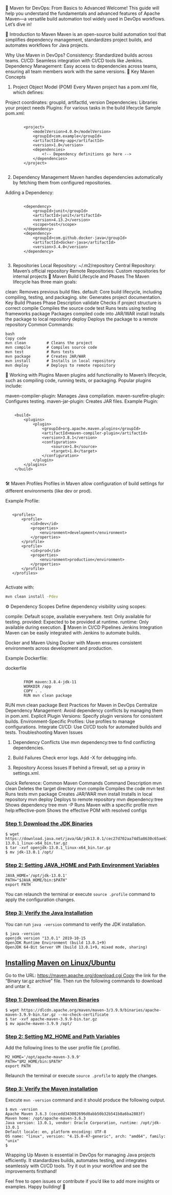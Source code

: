 📘 Maven for DevOps: From Basics to Advanced
Welcome! This guide will help you understand the fundamentals and advanced features of Apache Maven—a versatile build automation tool widely used in DevOps workflows. Let’s dive in!

🚀 Introduction to Maven
Maven is an open-source build automation tool that simplifies dependency management, standardizes project builds, and automates workflows for Java projects.

Why Use Maven in DevOps?
Consistency: Standardized builds across teams.
CI/CD: Seamless integration with CI/CD tools like Jenkins.
Dependency Management: Easy access to dependencies across teams, ensuring all team members work with the same versions.
🔑 Key Maven Concepts
1. Project Object Model (POM)
Every Maven project has a pom.xml file, which defines:

Project coordinates: groupId, artifactId, version
Dependencies: Libraries your project needs
Plugins: For various tasks in the build lifecycle
Sample pom.xml:
```
        
        <project>
            <modelVersion>4.0.0</modelVersion>
            <groupId>com.example</groupId>
            <artifactId>my-app</artifactId>
            <version>1.0</version>
            <dependencies>
                <!-- Dependency definitions go here -->
            </dependencies>
        </project>
        
```

2. Dependency Management
Maven handles dependencies automatically by fetching them from configured repositories.

Adding a Dependency:

        
```
        
        <dependency>
            <groupId>junit</groupId>
            <artifactId>junit</artifactId>
            <version>4.13.2</version>
            <scope>test</scope>
        </dependency>
        <dependency>
            <groupId>com.github.docker-java</groupId>
            <artifactId>docker-java</artifactId>
            <version>3.4.0</version>
        </dependency>
        
```
        
3. Repositories
Local Repository: ~/.m2/repository
Central Repository: Maven’s official repository
Remote Repositories: Custom repositories for internal projects
🔄 Maven Build Lifecycle and Phases
The Maven lifecycle has three main goals:

clean: Removes previous build files.
default: Core build lifecycle, including compiling, testing, and packaging.
site: Generates project documentation.
Key Build Phases
Phase	Description
validate	Checks if project structure is correct
compile	Compiles the source code
test	Runs tests using testing frameworks
package	Packages compiled code into JAR/WAR
install	Installs the package to local repository
deploy	Deploys the package to a remote repository
Common Commands:

 ```
bash
Copy code
mvn clean         # Cleans the project
mvn compile       # Compiles source code
mvn test          # Runs tests
mvn package       # Creates JAR/WAR
mvn install       # Installs in local repository
mvn deploy        # Deploys to remote repository
  ```

🔌 Working with Plugins
Maven plugins add functionality to Maven’s lifecycle, such as compiling code, running tests, or packaging. Popular plugins include:

maven-compiler-plugin: Manages Java compilation.
maven-surefire-plugin: Configures testing.
maven-jar-plugin: Creates JAR files.
Example Plugin:

```
    
    <build>
        <plugins>
            <plugin>
                <groupId>org.apache.maven.plugins</groupId>
                <artifactId>maven-compiler-plugin</artifactId>
                <version>3.8.1</version>
                <configuration>
                    <source>1.8</source>
                    <target>1.8</target>
                </configuration>
            </plugin>
        </plugins>
    </build>
    
```
    
🛠️ Maven Profiles
Profiles in Maven allow configuration of build settings for different environments (like dev or prod).

Example Profile:

 ```
    
    <profiles>
        <profile>
            <id>dev</id>
            <properties>
                <environment>development</environment>
            </properties>
        </profile>
        <profile>
            <id>prod</id>
            <properties>
                <environment>production</environment>
            </properties>
        </profile>
    </profiles>
    
```

Activate with:

```bash
mvn clean install -Pdev
```

⚙️ Dependency Scopes
Define dependency visibility using scopes:

compile: Default scope, available everywhere.
test: Only available for testing.
provided: Expected to be provided at runtime.
runtime: Only available during execution.
🔗 Maven in CI/CD Pipelines
Jenkins Integration
Maven can be easily integrated with Jenkins to automate builds.

Docker and Maven
Using Docker with Maven ensures consistent environments across development and production.

Example Dockerfile:

dockerfile
        
```
        
        FROM maven:3.8.4-jdk-11
        WORKDIR /app
        COPY . .
        RUN mvn clean package
 ```
RUN mvn clean package
Best Practices for Maven in DevOps
Centralize Dependency Management: Avoid dependency conflicts by managing them in pom.xml.
Explicit Plugin Versions: Specify plugin versions for consistent builds.
Environment-Specific Profiles: Use profiles to manage configurations.
Integrate CI/CD: Use CI/CD tools for automated builds and tests.
Troubleshooting Maven Issues
1. Dependency Conflicts
Use mvn dependency:tree to find conflicting dependencies.

2. Build Failures
Check error logs. Add -X for debugging info.

3. Repository Access Issues
If behind a firewall, set up a proxy in settings.xml.

Quick Reference: Common Maven Commands
Command	Description
mvn clean	Deletes the target directory
mvn compile	Compiles the code
mvn test	Runs tests
mvn package	Creates JAR/WAR
mvn install	Installs in local repository
mvn deploy	Deploys to remote repository
mvn dependency:tree	Shows dependency tree
mvn -P<profile>	Runs Maven with a specific profile
mvn help:effective-pom	Shows the effective POM with resolved configs


### [Step 1: Download the JDK Binaries](https://www.digitalocean.com/community/tutorials/install-maven-linux-ubuntu#step-1-download-the-jdk-binaries)

```
$ wget https://download.java.net/java/GA/jdk13.0.1/cec27d702aa74d5a8630c65ae61e4305/9/GPL/openjdk-13.0.1_linux-x64_bin.tar.gz
$ tar -xvf openjdk-13.0.1_linux-x64_bin.tar.gz
$ mv jdk-13.0.1 /opt/

```

### [Step 2: Setting JAVA_HOME and Path Environment Variables](https://www.digitalocean.com/community/tutorials/install-maven-linux-ubuntu#step-2-setting-java-_home-and-path-environment-variables)

```
JAVA_HOME='/opt/jdk-13.0.1'
PATH="$JAVA_HOME/bin:$PATH"
export PATH

```

You can relaunch the terminal or execute `source .profile` command to apply the configuration changes.

### [Step 3: Verify the Java Installation](https://www.digitalocean.com/community/tutorials/install-maven-linux-ubuntu#step-3-verify-the-java-installation)

You can run `java -version` command to verify the JDK installation.

```
$ java -version
openjdk version "13.0.1" 2019-10-15
OpenJDK Runtime Environment (build 13.0.1+9)
OpenJDK 64-Bit Server VM (build 13.0.1+9, mixed mode, sharing)
```

## [Installing Maven on Linux/Ubuntu](https://www.digitalocean.com/community/tutorials/install-maven-linux-ubuntu#installing-maven-on-linux-ubuntu)

Go to the URL: https://maven.apache.org/download.cgi Copy the link for the “Binary tar.gz archive” file. Then run the following commands to download and untar it.

### [Step 1: Download the Maven Binaries](https://www.digitalocean.com/community/tutorials/install-maven-linux-ubuntu#step-1-download-the-maven-binaries)

```
$ wget https://dlcdn.apache.org/maven/maven-3/3.9.9/binaries/apache-maven-3.9.9-bin.tar.gz --no-check-certificate
$ tar -xvf apache-maven-3.9.9-bin.tar.gz
$ mv apache-maven-3.9.9 /opt/

```

### [Step 2: Setting M2_HOME and Path Variables](https://www.digitalocean.com/community/tutorials/install-maven-linux-ubuntu#step-2-setting-m2-_home-and-path-variables)

Add the following lines to the user profile file (.profile).

```
M2_HOME='/opt/apache-maven-3.9.9'
PATH="$M2_HOME/bin:$PATH"
export PATH

```

Relaunch the terminal or execute `source .profile` to apply the changes.

### [Step 3: Verify the Maven installation](https://www.digitalocean.com/community/tutorials/install-maven-linux-ubuntu#step-3-verify-the-maven-installation)

Execute `mvn -version` command and it should produce the following output.

```
$ mvn -version
Apache Maven 3.6.3 (cecedd343002696d0abb50b32b541b8a6ba2883f)
Maven home: /opt/apache-maven-3.6.3
Java version: 13.0.1, vendor: Oracle Corporation, runtime: /opt/jdk-13.0.1
Default locale: en, platform encoding: UTF-8
OS name: "linux", version: "4.15.0-47-generic", arch: "amd64", family: "unix"
$
```

Wrapping Up
Maven is essential in DevOps for managing Java projects efficiently. It standardizes builds, automates testing, and integrates seamlessly with CI/CD tools. Try it out in your workflow and see the improvements firsthand!

Feel free to open issues or contribute if you’d like to add more insights or examples. Happy building! 🚀

